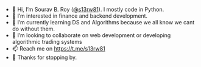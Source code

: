 - 👋 Hi, I’m Sourav B. Roy ([@s13rw81](s13rw81.github.io)). I mostly code in Python.
- 👀 I’m interested in finance and backend development.
- 🌱 I’m currently learning DS and Algorithms because we all know we cant do without them.
- 💞️ I’m looking to collaborate on web development or developing algorithmic trading systems
- 📫 Reach me on https://t.me/s13rw81
- 🙏 Thanks for stopping by.

<!---
s13rw81/s13rw81 is a ✨ special ✨ repository because its `README.md` (this file) appears on your GitHub profile.
You can click the Preview link to take a look at your changes.
--->
